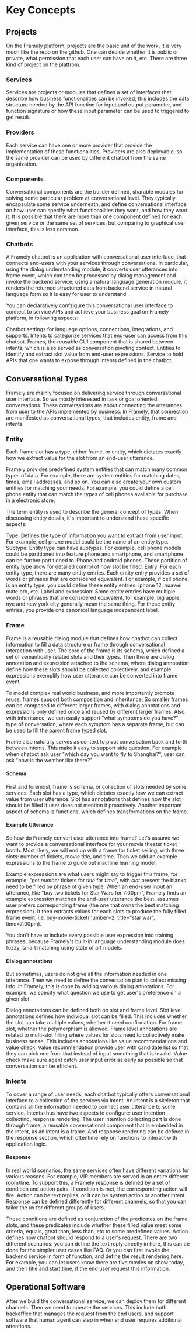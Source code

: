 # Key Concepts

## Projects
On the Framely platform, projects are the basic unit of the work, it is very much like the repo on the github. One can decide whether it is public or private, what permission that each user can have on it, etc. There are three kind of project on the platfrom.

### Services
Services are projects or modules that defines a set of interfaces that describe how business functionalities can be invoked, 
this includes the data structure needed by the API function for input and output parameter, and function signature or how these input parameter can be used to triggered to get result.

### Providers
Each service can have one or more provider that provide the implementation of these functionalities. Providers are also deployable, so the same provider can be used by different chatbot from the same organization. 

### Components
Conversational components are the builder defined, sharable modules for solving some particular problem at conversational level. They typically encapsulate some service underneath, and define conversational interface on how user can specify what functionalities they want, and how they want it. It is possible that there are more than one component defined for each given service or the same set of services, but comparing to graphical user interface, this is less common.

### Chatbots
A Framely chatbot is an application with conversational user interface, that connects end-users with your services through conversations. In particular, using the dialog understanding module, it converts user utterances into frame event, which can then be processed by dialog management and invoke the backend service; using a natural language generation module, it renders the returned structured data from backend service in natural language form so it is easy for user to understand. 

You can declaratively confzigure this conversational user interface to connect to service APIs and achieve your business goal on Framely platform, in following aspects:

Chatbot settings for language options, connections, integrations, and supports. 
Intents to categorize services that end-user can access from this chatbot.
Frames, the reusable CUI component that is shared between intents, which is also served as conversation pivoting context.
Entities to identify and extract slot value from end-user expressions. 
Service to hold APIs that one wants to expose through intents defined in the chatbot.

## Conversational Types

Framely are mainly focused on delivering service through conversational user interface. So we mostly interested in task or goal oriented conversations. These conversations are about connecting the utterances from user to the APIs implemented by business. In Framely, that connection are manifested as conversational types, that includes entity, frame and intents.

### Entity
Each frame slot has a type, either frame, or entity, which dictates exactly how we extract value for the slot from an end-user utterance.

Framely provides predefined system entities that can match many common types of data. For example, there are system entities for matching dates, times, email addresses, and so on. You can also create your own custom entities for matching your needs. For example, you could define a cell phone entity that can match the types of cell phones available for purchase in a electronic store.

The term entity is used to describe the general concept of types. When discussing entity details, it's important to understand these specific aspects:

Type: Defines the type of information you want to extract from user input. For example, cell phone model could be the name of an entity type.
Subtype: Entity type can have subtypes. For example, cell phone models could be partitioned into feature phone and smartphone, and smartphone can be further partitioned to iPhone and android phones. These partition of entity type allow for detailed control of how slot be filled.
Entry: For each entity type, there are many entity entries. Each entity entry provides a set of words or phrases that are considered equivalent. For example, if cell phone is an entity type, you could define these entity entries: iphone 12, huawei mate pro, etc.
Label and expression: Some entity entries have multiple words or phrases that are considered equivalent, for example,  big apple, nyc and new york city generally mean the same thing. For these entity entries, you provide one canonical language independent label.

### Frame
Frame is a reusable dialog module that defines how chatbot can collect information to fill a data structure or frame through conversational interaction with user. The core of the frame is its schema, which defined a set of semantically related slots and their types. Then there are dialog annotation and expression attached to the schema, where dialog annotation define how these slots should be collected collectively, and example expressions exemplify how user utterance can be converted into frame event. 

To model complex real world business, and more importantly promote reuse, frames support both composition and inheritance. So smaller frames can be composed to different larger frames, with dialog annotations and expressions only defined once and reused by different larger frames. Also with inheritance, we can easily support "what symptoms do you have?" type of conversation, where each symptom has a separate frame, but can be used to fill the parent frame typed slot.

Frame also naturally serves as context to pivot conversation back and forth between intents. This make it easy to support side question. For example when chatbot ask user "which day you want to fly to Shanghai?", user can ask "how is the weather like there?"

#### Schema

First and foremost, frame is schema, or collection of slots needed by some services. Each slot has a type, which dictates exactly how we can extract value from user utterance. Slot has annotations that defines how the slot should be filled if user does not mention it proactively. Another important aspect of schema is functions, which defines transformations on the frame.

#### Example Utterance

So how do Framely convert user utterance into frame? Let's assume we want to provide a conversational interface for your movie theater ticket booth. Most likely, we will end up with a frame for ticket selling, with three slots: number of tickets, movie title, and time. Then we add an example expressions to the frame to guide out machine learning model.

Example expressions are what users might say to trigger this frame, for example: "get $number$ tickets for $title$ for $time$", with $slot$ present the blanks need to be filled by phrase of given type. When an end-user input an utterance, like "buy two tickets for Star Wars for 7:00pm", Framely finds an example expression matches the end-user utterance the best, assumes user prefers corresponding frame (the one that owns the best matching expression). It then extracts values for each slots to produce the fully filled frame event, i.e. buy-movie-ticket(number=2, title="star war", time=7:00pm).

You don't have to include every possible user expression into training phrases, because Framely's built-in language understanding module does fuzzy, smart matching using state of art models.

#### Dialog annotations

But sometimes, users do not give all the information needed in one utterance. Then we need to define the conversation plan to collect missing info. In Framely, this is done by adding various dialog annotations. For example, we specify what question we use to get user's preference on a given slot.

Dialog annotations can be defined both on slot and frame level. Slot level annotations defines how individual slot can be filled. This includes whether the slot can take multiple values, whether it need confirmation. For frame slot, whether the polymorphism is allowed.  Frame level annotations are related to multi-slot filling where values for slots need to collectively make business sense. This includes annotations like value recommendations and value check. Value recommendation provide user with candidate list so that they can pick one from that instead of input something that is invalid. Value check make sure agent catch user input error as early as possible so that conversation can be efficient. 

### Intents
To cover a range of user needs,  each chatbot typically offers conversational interface to a collection of the services via intent. An intent is a skeleton that contains all the information needed to connect user utterance to some service. Intents thus have two aspects to configure: user intention collecting, response rendering. The user intention collecting part is done through frame, a reusable conversational component that is embedded in the intent, as an intent is a frame. And response rendering can be defined in the response section, which oftentime rely on functions to interact with application logic.

#### Response

In real world scenarios, the same services often have different variations for various reasons. For example, VIP members are served in an entire different room/line. To support this, a Framely response is defined by a set of condition and action pairs. If condition is met, the corresponding action will fire. Action can be text replies, or it can be system action or another intent. Response can be defined differently for different channels, so that you can tailor the ux for different groups of users.

These conditions are defined as conjunction of the predicates on the frame slots, and these predicates include whether these filled value meet some criteria, equals, great than, less than, etc to some predefined values. Action defines how chatbot should respond to a user's request. There are two different scenarios: you can define the text reply directly in here, this can be done for the simpler user cases like FAQ. Or you can first invoke the backend service in form of function, and define the result rendering here. For example, you can let users know there are five movies on show today, and their title and start time, if the end user request this information.

## Operational Software
After we build the conversational service, we can deploy them for different channels. Then we need to operate the services. This include both backoffice that manages the request from the end users, and support software that human agent can step in when end user requires additional attentions. 